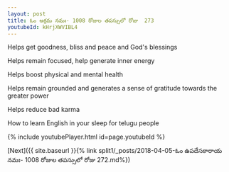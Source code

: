 ```yaml
---
layout: post
title: ఓం అక్రమ నమః- 1008 రోజుల తపస్సులో రోజు  273
youtubeId: kHrjXWVIBL4
---
```

 
 
Helps get goodness, bliss and peace and God's blessings
 
Helps remain focused, help generate inner energy 
 
Helps boost physical and mental health 
 
Helps remain grounded and generates a sense of gratitude towards the greater power 
 
Helps reduce bad karma
 
How to learn English in your sleep for telugu people
 
 
 
 


{% include youtubePlayer.html id=page.youtubeId %}
 
[Next]({{ site.baseurl }}{% link split1/_posts/2018-04-05-ఓం ఉపదేసకారాయ నమః- 1008 రోజుల తపస్సులో రోజు  272.md%})
 
